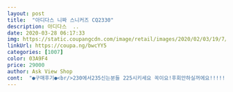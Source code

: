 ```yaml
---
layout: post 
title:  "아디다스 니짜 스니커즈 CQ2330" 
description: 아디다스  ..
date: 2020-03-28 06:17:33 
img: https://static.coupangcdn.com/image/retail/images/2020/02/03/19/7/d9d870b7-a3c5-47ce-a4d1-0eb326943c43.jpg 
linkUrl: https://coupa.ng/bwcYY5 
categories: [1007] 
color: 03A9F4 
price: 29000 
author: Ask View Shop 
cont:  "●구매후기●<br/>230에서235신는분들 225시키세요 꼭이요!후회안하실꺼에요!!!!!!!230사려다가 신발이많이크다그래서 225로시켯는데 아주굿이에요 and gt; and lt;<br/>2만원 초반에 싸다고 샀는데... <br/><br/>까비<br/>사이즈 잘 보고 사셔요~<br/>신발진짜이뻐요^^!!!<br/>아디다스 사이트 들어가서 확인해봤어요ㅋㅋ니짜 디자인은 원래 저렇게<br/>어긋나게 마감했더라구요ㅋㅋ안심^^<br/>예쁜데 사이즈가  225인데 많이 커여 ㅠ발등 에 닷는천이 길었서 아퍼여 양말않신으면 살 까질듯해여 ㅠㅠ반품처리 해야하나십은데ㅠㅠ다들 아시다시피 귀찮은데다 오래걸리는게ㅠㅠ예쁘지만 반품 ㅠ반품도 역시쿠팡빠름<br/>운동화 뒷부분 마감처리가 이상해보여서 중국산 짝퉁인가 하고<br/>지금은19,000 원이네요ㅠㅠ<br/>평소 240신어요~<br/>후기보고 235.<br/> 샀는데 잘 맞네요~  넉넉해요 235도ㅋㅋ<br/>230에서235신는분들 225시키세요 꼭이요!후회안하실꺼에요!!!!!!!230사려다가 신발이많이크다그래서 225로시켯는데 아주굿이에요 and gt; and lt;<br/>2만원 초반에 싸다고 샀는데... <br/><br/>까비<br/>사이즈 잘 보고 사셔요~<br/>신발진짜이뻐요^^!!!<br/>아디다스 사이트 들어가서 확인해봤어요ㅋㅋ니짜 디자인은 원래 저렇게<br/>어긋나게 마감했더라구요ㅋㅋ안심^^<br/>예쁜데 사이즈가  225인데 많이 커여 ㅠ발등 에 닷는천이 길었서 아퍼여 양말않신으면 살 까질듯해여 ㅠㅠ반품처리 해야하나십은데ㅠㅠ다들 아시다시피 귀찮은데다 오래걸리는게ㅠㅠ예쁘지만 반품 ㅠ반품도 역시쿠팡빠름<br/>운동화 뒷부분 마감처리가 이상해보여서 중국산 짝퉁인가 하고<br/>지금은19,000 원이네요ㅠㅠ<br/>평소 240신어요~<br/>후기보고 235.<br/> 샀는데 잘 맞네요~  넉넉해요 235도ㅋㅋ<br/>230에서235신는분들 225시키세요 꼭이요!후회안하실꺼에요!!!!!!!230사려다가 신발이많이크다그래서 225로시켯는데 아주굿이에요 and gt; and lt;<br/>2만원 초반에 싸다고 샀는데... <br/><br/>까비<br/>사이즈 잘 보고 사셔요~<br/>신발진짜이뻐요^^!!!<br/>아디다스 사이트 들어가서 확인해봤어요ㅋㅋ니짜 디자인은 원래 저렇게<br/>어긋나게 마감했더라구요ㅋㅋ안심^^<br/>예쁜데 사이즈가  225인데 많이 커여 ㅠ발등 에 닷는천이 길었서 아퍼여 양말않신으면 살 까질듯해여 ㅠㅠ반품처리 해야하나십은데ㅠㅠ다들 아시다시피 귀찮은데다 오래걸리는게ㅠㅠ예쁘지만 반품 ㅠ반품도 역시쿠팡빠름<br/>운동화 뒷부분 마감처리가 이상해보여서 중국산 짝퉁인가 하고<br/>지금은19,000 원이네요ㅠㅠ<br/>평소 240신어요~<br/>후기보고 235.<br/> 샀는데 잘 맞네요~  넉넉해요 235도ㅋㅋ<br/>" 
---
```

